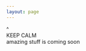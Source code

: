 ```yaml
---
layout: page
---
```

<div class="keep-calm">
    <div class="icon">^</div>
    <div class="header">KEEP CALM</div>
    <div class="text">amazing stuff is coming soon</div>
</div>

